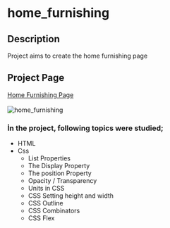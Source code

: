 # home_furnishing

## Description
Project aims to create the home furnishing page

## Project Page
[Home Furnishing Page](https://zlhshn.github.io/home_furnishing/)<br>
<br>
![home_furnishing](./img/home.gif)
### İn the project, following topics were studied;

- HTML 
- Css
  - List Properties
  - The Display Property
  - The position Property
  - Opacity / Transparency
  - Units in CSS
  - CSS Setting height and width
  - CSS Outline
  - CSS Combinators
  - CSS Flex

